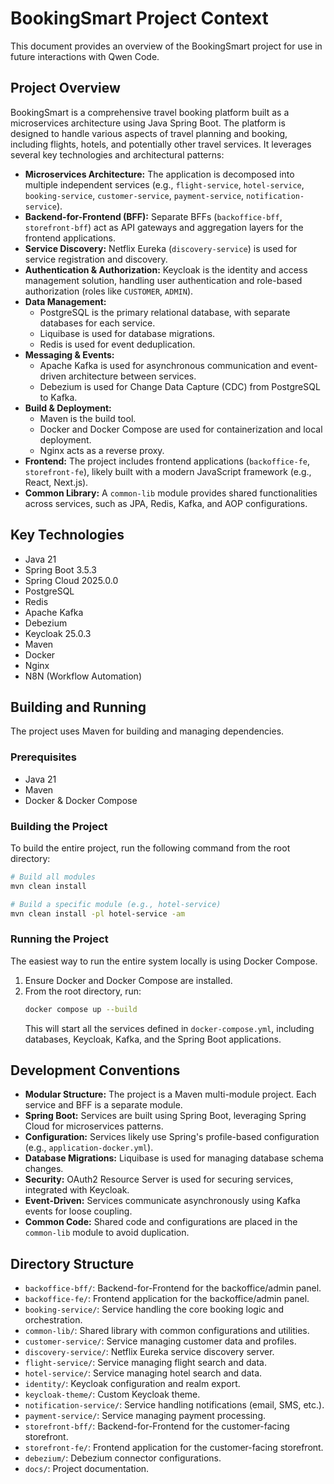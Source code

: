 # BookingSmart Project Context

This document provides an overview of the BookingSmart project for use in future interactions with Qwen Code.

## Project Overview

BookingSmart is a comprehensive travel booking platform built as a microservices architecture using Java Spring Boot. The platform is designed to handle various aspects of travel planning and booking, including flights, hotels, and potentially other travel services. It leverages several key technologies and architectural patterns:

- **Microservices Architecture:** The application is decomposed into multiple independent services (e.g., `flight-service`, `hotel-service`, `booking-service`, `customer-service`, `payment-service`, `notification-service`).
- **Backend-for-Frontend (BFF):** Separate BFFs (`backoffice-bff`, `storefront-bff`) act as API gateways and aggregation layers for the frontend applications.
- **Service Discovery:** Netflix Eureka (`discovery-service`) is used for service registration and discovery.
- **Authentication & Authorization:** Keycloak is the identity and access management solution, handling user authentication and role-based authorization (roles like `CUSTOMER`, `ADMIN`).
- **Data Management:**
  - PostgreSQL is the primary relational database, with separate databases for each service.
  - Liquibase is used for database migrations.
  - Redis is used for event deduplication.
- **Messaging & Events:**
  - Apache Kafka is used for asynchronous communication and event-driven architecture between services.
  - Debezium is used for Change Data Capture (CDC) from PostgreSQL to Kafka.
- **Build & Deployment:**
  - Maven is the build tool.
  - Docker and Docker Compose are used for containerization and local deployment.
  - Nginx acts as a reverse proxy.
- **Frontend:** The project includes frontend applications (`backoffice-fe`, `storefront-fe`), likely built with a modern JavaScript framework (e.g., React, Next.js).
- **Common Library:** A `common-lib` module provides shared functionalities across services, such as JPA, Redis, Kafka, and AOP configurations.

## Key Technologies

- Java 21
- Spring Boot 3.5.3
- Spring Cloud 2025.0.0
- PostgreSQL
- Redis
- Apache Kafka
- Debezium
- Keycloak 25.0.3
- Maven
- Docker
- Nginx
- N8N (Workflow Automation)

## Building and Running

The project uses Maven for building and managing dependencies.

### Prerequisites

- Java 21
- Maven
- Docker & Docker Compose

### Building the Project

To build the entire project, run the following command from the root directory:

```bash
# Build all modules
mvn clean install

# Build a specific module (e.g., hotel-service)
mvn clean install -pl hotel-service -am
```

### Running the Project

The easiest way to run the entire system locally is using Docker Compose.

1.  Ensure Docker and Docker Compose are installed.
2.  From the root directory, run:
    ```bash
    docker compose up --build
    ```
    This will start all the services defined in `docker-compose.yml`, including databases, Keycloak, Kafka, and the Spring Boot applications.

## Development Conventions

- **Modular Structure:** The project is a Maven multi-module project. Each service and BFF is a separate module.
- **Spring Boot:** Services are built using Spring Boot, leveraging Spring Cloud for microservices patterns.
- **Configuration:** Services likely use Spring's profile-based configuration (e.g., `application-docker.yml`).
- **Database Migrations:** Liquibase is used for managing database schema changes.
- **Security:** OAuth2 Resource Server is used for securing services, integrated with Keycloak.
- **Event-Driven:** Services communicate asynchronously using Kafka events for loose coupling.
- **Common Code:** Shared code and configurations are placed in the `common-lib` module to avoid duplication.

## Directory Structure

- `backoffice-bff/`: Backend-for-Frontend for the backoffice/admin panel.
- `backoffice-fe/`: Frontend application for the backoffice/admin panel.
- `booking-service/`: Service handling the core booking logic and orchestration.
- `common-lib/`: Shared library with common configurations and utilities.
- `customer-service/`: Service managing customer data and profiles.
- `discovery-service/`: Netflix Eureka service discovery server.
- `flight-service/`: Service managing flight search and data.
- `hotel-service/`: Service managing hotel search and data.
- `identity/`: Keycloak configuration and realm export.
- `keycloak-theme/`: Custom Keycloak theme.
- `notification-service/`: Service handling notifications (email, SMS, etc.).
- `payment-service/`: Service managing payment processing.
- `storefront-bff/`: Backend-for-Frontend for the customer-facing storefront.
- `storefront-fe/`: Frontend application for the customer-facing storefront.
- `debezium/`: Debezium connector configurations.
- `docs/`: Project documentation.